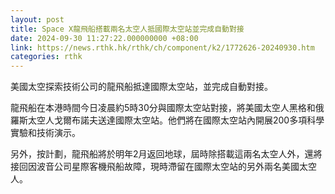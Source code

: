 ```yaml
---
layout: post
title: Space X龍飛船搭載兩名太空人抵國際太空站並完成自動對接
date: 2024-09-30 11:27:22.000000000 +08:00
link: https://news.rthk.hk/rthk/ch/component/k2/1772626-20240930.htm
categories: rthk
---
```


美國太空探索技術公司的龍飛船抵達國際太空站，並完成自動對接。

龍飛船在本港時間今日凌晨約5時30分與國際太空站對接，將美國太空人黑格和俄羅斯太空人戈爾布諾夫送達國際太空站。他們將在國際太空站內開展200多項科學實驗和技術演示。

另外，按計劃，龍飛船將於明年2月返回地球，屆時除搭載這兩名太空人外，還將接回因波音公司星際客機飛船故障，現時滯留在國際太空站的另外兩名美國太空人。
　　
